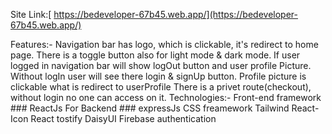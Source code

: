 Site Link:[ https://bedeveloper-67b45.web.app/](https://bedeveloper-67b45.web.app/)

Features:-
Navigation bar has logo, which is clickable, it's redirect to home page.
There is a toggle button also for light mode & dark mode.
If user logged in navigation bar will show logOut button and user profile Picture.
Without logIn user will see there login & signUp button.
Profile picture is clickable what is redirect to userProfile
There is a privet route(checkout), without login no one can access on it.
Technologies:-
Front-end framework ### ReactJs
For Backend ### expressJs
CSS freamework Tailwind
React-Icon
React tostify
DaisyUI
Firebase authentication
